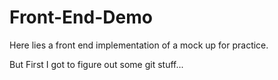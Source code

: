 # Front-End-Demo
Here lies a front end implementation of a mock up for practice.

But First I got to figure out some git stuff...
